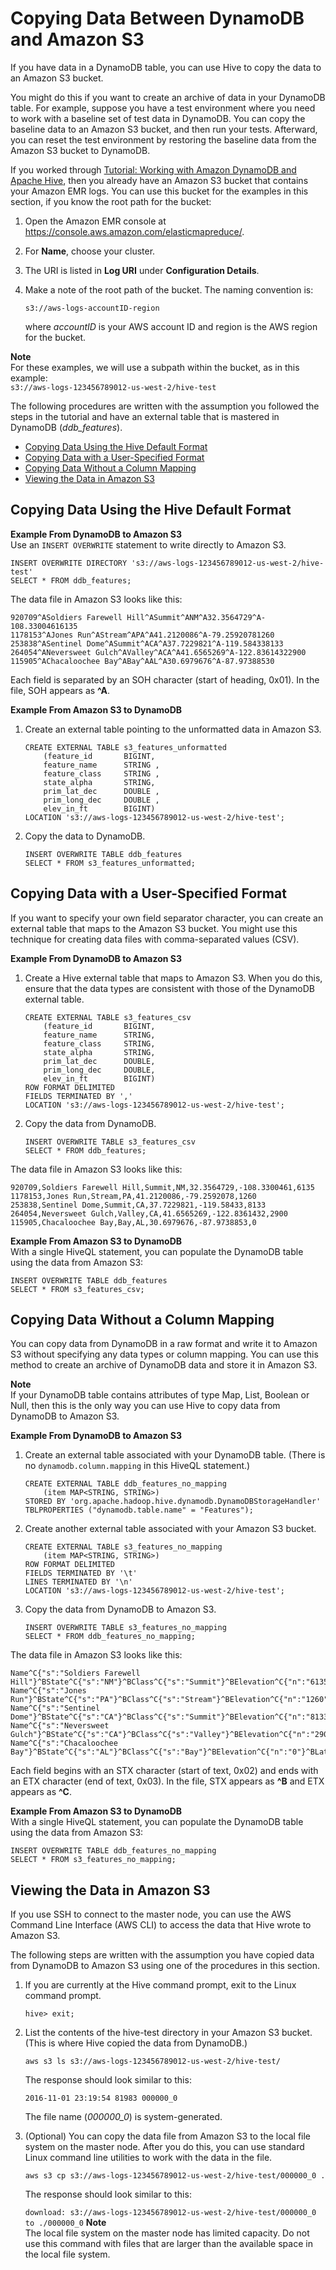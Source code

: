# Copying Data Between DynamoDB and Amazon S3<a name="EMRforDynamoDB.CopyingData.S3"></a>

If you have data in a DynamoDB table, you can use Hive to copy the data to an Amazon S3 bucket\.

You might do this if you want to create an archive of data in your DynamoDB table\. For example, suppose you have a test environment where you need to work with a baseline set of test data in DynamoDB\. You can copy the baseline data to an Amazon S3 bucket, and then run your tests\. Afterward, you can reset the test environment by restoring the baseline data from the Amazon S3 bucket to DynamoDB\.

If you worked through [Tutorial: Working with Amazon DynamoDB and Apache Hive](EMRforDynamoDB.Tutorial.md), then you already have an Amazon S3 bucket that contains your Amazon EMR logs\. You can use this bucket for the examples in this section, if you know the root path for the bucket:

1. Open the Amazon EMR console at [https://console\.aws\.amazon\.com/elasticmapreduce/](https://console.aws.amazon.com/elasticmapreduce/)\.

1. For **Name**, choose your cluster\.

1. The URI is listed in **Log URI** under **Configuration Details**\.

1. Make a note of the root path of the bucket\. The naming convention is:

   `s3://aws-logs-accountID-region`

   where *accountID* is your AWS account ID and region is the AWS region for the bucket\.

**Note**  
For these examples, we will use a subpath within the bucket, as in this example:  
 `s3://aws-logs-123456789012-us-west-2/hive-test`

The following procedures are written with the assumption you followed the steps in the tutorial and have an external table that is mastered in DynamoDB \(*ddb\_features*\)\.


+ [Copying Data Using the Hive Default Format](#EMRforDynamoDB.CopyingData.S3.DefaultFormat)
+ [Copying Data with a User\-Specified Format](#EMRforDynamoDB.CopyingData.S3.UserSpecifiedFormat)
+ [Copying Data Without a Column Mapping](#EMRforDynamoDB.CopyingData.S3.NoColumnMapping)
+ [Viewing the Data in Amazon S3](#EMRforDynamoDB.CopyingData.S3.ViewingData)

## Copying Data Using the Hive Default Format<a name="EMRforDynamoDB.CopyingData.S3.DefaultFormat"></a>

**Example From DynamoDB to Amazon S3**  
Use an `INSERT OVERWRITE` statement to write directly to Amazon S3\.  

```
INSERT OVERWRITE DIRECTORY 's3://aws-logs-123456789012-us-west-2/hive-test' 
SELECT * FROM ddb_features;
```
The data file in Amazon S3 looks like this:  

```
920709^ASoldiers Farewell Hill^ASummit^ANM^A32.3564729^A-108.33004616135
1178153^AJones Run^AStream^APA^A41.2120086^A-79.25920781260
253838^ASentinel Dome^ASummit^ACA^A37.7229821^A-119.584338133
264054^ANeversweet Gulch^AValley^ACA^A41.6565269^A-122.83614322900
115905^AChacaloochee Bay^ABay^AAL^A30.6979676^A-87.97388530
```
Each field is separated by an SOH character \(start of heading, 0x01\)\. In the file, SOH appears as **^A**\.

**Example From Amazon S3 to DynamoDB**  

1. Create an external table pointing to the unformatted data in Amazon S3\.

   ```
   CREATE EXTERNAL TABLE s3_features_unformatted
       (feature_id       BIGINT,
       feature_name      STRING ,
       feature_class     STRING ,
       state_alpha       STRING,
       prim_lat_dec      DOUBLE ,
       prim_long_dec     DOUBLE ,
       elev_in_ft        BIGINT)
   LOCATION 's3://aws-logs-123456789012-us-west-2/hive-test';
   ```

1. Copy the data to DynamoDB\.

   ```
   INSERT OVERWRITE TABLE ddb_features
   SELECT * FROM s3_features_unformatted;
   ```

## Copying Data with a User\-Specified Format<a name="EMRforDynamoDB.CopyingData.S3.UserSpecifiedFormat"></a>

If you want to specify your own field separator character, you can create an external table that maps to the Amazon S3 bucket\. You might use this technique for creating data files with comma\-separated values \(CSV\)\.

**Example From DynamoDB to Amazon S3**  

1. Create a Hive external table that maps to Amazon S3\. When you do this, ensure that the data types are consistent with those of the DynamoDB external table\.

   ```
   CREATE EXTERNAL TABLE s3_features_csv
       (feature_id       BIGINT,
       feature_name      STRING,
       feature_class     STRING,
       state_alpha       STRING,
       prim_lat_dec      DOUBLE,
       prim_long_dec     DOUBLE,
       elev_in_ft        BIGINT)
   ROW FORMAT DELIMITED 
   FIELDS TERMINATED BY ','
   LOCATION 's3://aws-logs-123456789012-us-west-2/hive-test';
   ```

1. Copy the data from DynamoDB\.

   ```
   INSERT OVERWRITE TABLE s3_features_csv 
   SELECT * FROM ddb_features;
   ```
The data file in Amazon S3 looks like this:  

```
920709,Soldiers Farewell Hill,Summit,NM,32.3564729,-108.3300461,6135
1178153,Jones Run,Stream,PA,41.2120086,-79.2592078,1260
253838,Sentinel Dome,Summit,CA,37.7229821,-119.58433,8133
264054,Neversweet Gulch,Valley,CA,41.6565269,-122.8361432,2900
115905,Chacaloochee Bay,Bay,AL,30.6979676,-87.9738853,0
```

**Example From Amazon S3 to DynamoDB**  
With a single HiveQL statement, you can populate the DynamoDB table using the data from Amazon S3:  

```
INSERT OVERWRITE TABLE ddb_features 
SELECT * FROM s3_features_csv;
```

## Copying Data Without a Column Mapping<a name="EMRforDynamoDB.CopyingData.S3.NoColumnMapping"></a>

You can copy data from DynamoDB in a raw format and write it to Amazon S3 without specifying any data types or column mapping\. You can use this method to create an archive of DynamoDB data and store it in Amazon S3\.

**Note**  
If your DynamoDB table contains attributes of type Map, List, Boolean or Null, then this is the only way you can use Hive to copy data from DynamoDB to Amazon S3\.

**Example From DynamoDB to Amazon S3**  

1. Create an external table associated with your DynamoDB table\. \(There is no `dynamodb.column.mapping` in this HiveQL statement\.\)

   ```
   CREATE EXTERNAL TABLE ddb_features_no_mapping 
       (item MAP<STRING, STRING>)
   STORED BY 'org.apache.hadoop.hive.dynamodb.DynamoDBStorageHandler' 
   TBLPROPERTIES ("dynamodb.table.name" = "Features");
   ```

1. Create another external table associated with your Amazon S3 bucket\.

   ```
   CREATE EXTERNAL TABLE s3_features_no_mapping 
       (item MAP<STRING, STRING>)
   ROW FORMAT DELIMITED
   FIELDS TERMINATED BY '\t'
   LINES TERMINATED BY '\n'
   LOCATION 's3://aws-logs-123456789012-us-west-2/hive-test';
   ```

1. Copy the data from DynamoDB to Amazon S3\.

   ```
   INSERT OVERWRITE TABLE s3_features_no_mapping 
   SELECT * FROM ddb_features_no_mapping;
   ```
The data file in Amazon S3 looks like this:  

```
Name^C{"s":"Soldiers Farewell Hill"}^BState^C{"s":"NM"}^BClass^C{"s":"Summit"}^BElevation^C{"n":"6135"}^BLatitude^C{"n":"32.3564729"}^BId^C{"n":"920709"}^BLongitude^C{"n":"-108.3300461"}
Name^C{"s":"Jones Run"}^BState^C{"s":"PA"}^BClass^C{"s":"Stream"}^BElevation^C{"n":"1260"}^BLatitude^C{"n":"41.2120086"}^BId^C{"n":"1178153"}^BLongitude^C{"n":"-79.2592078"}
Name^C{"s":"Sentinel Dome"}^BState^C{"s":"CA"}^BClass^C{"s":"Summit"}^BElevation^C{"n":"8133"}^BLatitude^C{"n":"37.7229821"}^BId^C{"n":"253838"}^BLongitude^C{"n":"-119.58433"}
Name^C{"s":"Neversweet Gulch"}^BState^C{"s":"CA"}^BClass^C{"s":"Valley"}^BElevation^C{"n":"2900"}^BLatitude^C{"n":"41.6565269"}^BId^C{"n":"264054"}^BLongitude^C{"n":"-122.8361432"}
Name^C{"s":"Chacaloochee Bay"}^BState^C{"s":"AL"}^BClass^C{"s":"Bay"}^BElevation^C{"n":"0"}^BLatitude^C{"n":"30.6979676"}^BId^C{"n":"115905"}^BLongitude^C{"n":"-87.9738853"}
```
Each field begins with an STX character \(start of text, 0x02\) and ends with an ETX character \(end of text, 0x03\)\. In the file, STX appears as **^B** and ETX appears as **^C**\.

**Example From Amazon S3 to DynamoDB**  
With a single HiveQL statement, you can populate the DynamoDB table using the data from Amazon S3:  

```
INSERT OVERWRITE TABLE ddb_features_no_mapping 
SELECT * FROM s3_features_no_mapping;
```

## Viewing the Data in Amazon S3<a name="EMRforDynamoDB.CopyingData.S3.ViewingData"></a>

If you use SSH to connect to the master node, you can use the AWS Command Line Interface \(AWS CLI\) to access the data that Hive wrote to Amazon S3\.

The following steps are written with the assumption you have copied data from DynamoDB to Amazon S3 using one of the procedures in this section\.

1. If you are currently at the Hive command prompt, exit to the Linux command prompt\.

   ```
   hive> exit;
   ```

1. List the contents of the hive\-test directory in your Amazon S3 bucket\. \(This is where Hive copied the data from DynamoDB\.\)

   ```
   aws s3 ls s3://aws-logs-123456789012-us-west-2/hive-test/
   ```

   The response should look similar to this:

   `2016-11-01 23:19:54 81983 000000_0` 

   The file name \(*000000\_0*\) is system\-generated\.

1. \(Optional\) You can copy the data file from Amazon S3 to the local file system on the master node\. After you do this, you can use standard Linux command line utilities to work with the data in the file\.

   ```
   aws s3 cp s3://aws-logs-123456789012-us-west-2/hive-test/000000_0 .
   ```

   The response should look similar to this:

   `download: s3://aws-logs-123456789012-us-west-2/hive-test/000000_0 to ./000000_0`
**Note**  
The local file system on the master node has limited capacity\. Do not use this command with files that are larger than the available space in the local file system\.